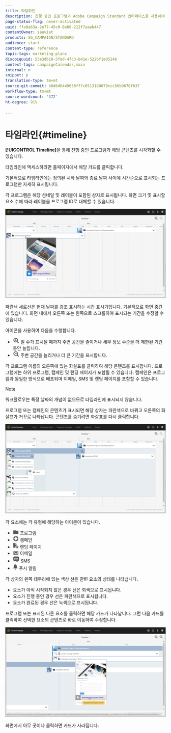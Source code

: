 ```yaml
---
title: 타임라인
description: 진행 중인 프로그램과 Adobe Campaign Standard 인터페이스를 사용하여 콘텐츠를 시각화하는 방법을 알아봅니다.
page-status-flag: never-activated
uuid: ffa0a63a-2e77-45c0-8e60-212f7aaeb447
contentOwner: sauviat
products: SG_CAMPAIGN/STANDARD
audience: start
content-type: reference
topic-tags: marketing-plans
discoiquuid: 53e3db10-5fed-4fc3-b41e-5226f1e05246
context-tags: campaignCalendar,main
internal: n
snippet: y
translation-type: tm+mt
source-git-commit: b6d6d0449638ff7c0513180079ccc56b9676f637
workflow-type: tm+mt
source-wordcount: '372'
ht-degree: 91%

---
```



# 타임라인{#timeline}

**[!UICONTROL Timeline]**&#x200B;을 통해 진행 중인 프로그램과 해당 콘텐츠를 시각화할 수 있습니다.

타임라인에 액세스하려면 홈페이지에서 해당 카드를 클릭합니다.

기본적으로 타임라인에는 정의된 시작 날짜와 종료 날짜 사이에 시간순으로 표시되는 프로그램만 자세히 표시됩니다.

각 프로그램은 해당 섬네일 및 레이블이 포함된 상자로 표시됩니다. 화면 크기 및 표시할 요소 수에 따라 레이블을 프로그램 ID로 대체할 수 있습니다.

![](assets/timeline_1.png)

파란색 세로선은 현재 날짜를 강조 표시하는 시간 표시기입니다. 기본적으로 화면 중간에 있습니다. 화면 내에서 오른쪽 또는 왼쪽으로 스크롤하여 표시되는 기간을 수정할 수 있습니다.

아이콘을 사용하여 다음을 수행합니다.

* ![](assets/timeline_zoom_in.png) 일 수가 표시될 때까지 주변 공간을 줄이거나 세부 정보 수준을 더 제한된 기간 동안 늘립니다.
* ![](assets/timeline_zoom_out.png) 주변 공간을 늘리거나 더 큰 기간을 표시합니다.

각 프로그램 이름의 오른쪽에 있는 화살표를 클릭하여 해당 콘텐츠를 표시합니다. 프로그램에는 하위 프로그램, 캠페인 및 랜딩 페이지가 포함될 수 있습니다. 캠페인은 프로그램과 동일한 방식으로 배포되며 이메일, SMS 및 랜딩 페이지를 포함할 수 있습니다.

>[!NOTE]
>
>워크플로우는 특정 날짜의 개념이 없으므로 타임라인에 표시되지 않습니다.

프로그램 또는 캠페인의 콘텐츠가 표시되면 해당 상자는 파란색으로 바뀌고 오른쪽의 화살표가 거꾸로 나타납니다. 콘텐츠를 숨기려면 화살표를 다시 클릭합니다.

![](assets/timeline_2.png)

각 요소에는 각 유형에 해당하는 아이콘이 있습니다.

* ![](assets/timeline_program_icon.png) 프로그램
* ![](assets/timeline_campaign_icon.png) 캠페인
* ![](assets/timeline_lp_icon.png) 랜딩 페이지
* ![](assets/timeline_email_icon.png) 이메일
* ![](assets/timeline_sms_icon.png) SMS
* ![](assets/timeline_push_icon.png) 푸시 알림

각 상자의 왼쪽 테두리에 있는 색상 선은 관련 요소의 상태를 나타냅니다.

* 요소가 아직 시작되지 않은 경우 선은 회색으로 표시됩니다.
* 요소가 진행 중인 경우 선은 파란색으로 표시됩니다.
* 요소가 완료된 경우 선은 녹색으로 표시됩니다.

프로그램 또는 표시된 다른 요소를 클릭하면 해당 카드가 나타납니다. 그런 다음 카드를 클릭하여 선택한 요소의 콘텐츠로 바로 이동하여 수정합니다.

![](assets/timeline_3.png)

화면에서 아무 곳이나 클릭하면 카드가 사라집니다.
